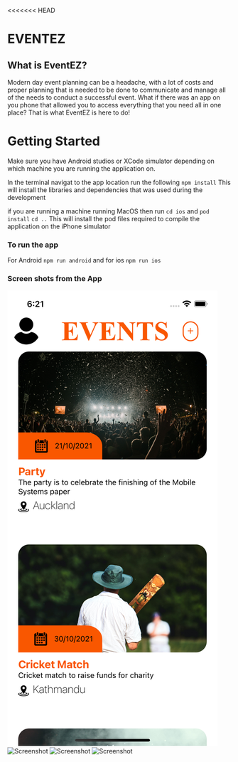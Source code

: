 <<<<<<< HEAD

# EVENTEZ

## What is EventEZ?

Modern day event planning can be a headache, with a lot of costs and proper planning that is needed to be done to communicate and manage all of the needs to conduct a successful event. What if there was an app on you phone that allowed you to access everything that you need all in one place? That is what EventEZ is here to do!

# Getting Started

Make sure you have Android studios or XCode simulator depending on which machine you are running the application on.

In the terminal navigat to the app location run the following
`npm install`
This will install the libraries and dependencies that was used during the development

if you are running a machine running MacOS then run
`cd ios`
and
`pod install`
`cd ..`
This will install the pod files required to compile the application on the iPhone simulator

### To run the app

For Android
`npm run android`
and for ios
`npm run ios`

### Screen shots from the App

![Screenshot](https://github.com/PrajwalBhagath/EventEZ/blob/master/screenshots/one.png?raw=true)
![Screenshot](https://github.com/PrajwalBhagath/EventEZ/blob/master/screenshots/two.png?raw=true)
![Screenshot](https://github.com/PrajwalBhagath/EventEZ/blob/master/screenshots/three.png?raw=true)
![Screenshot](https://github.com/PrajwalBhagath/EventEZ/blob/master/screenshots/four.png?raw=true)

